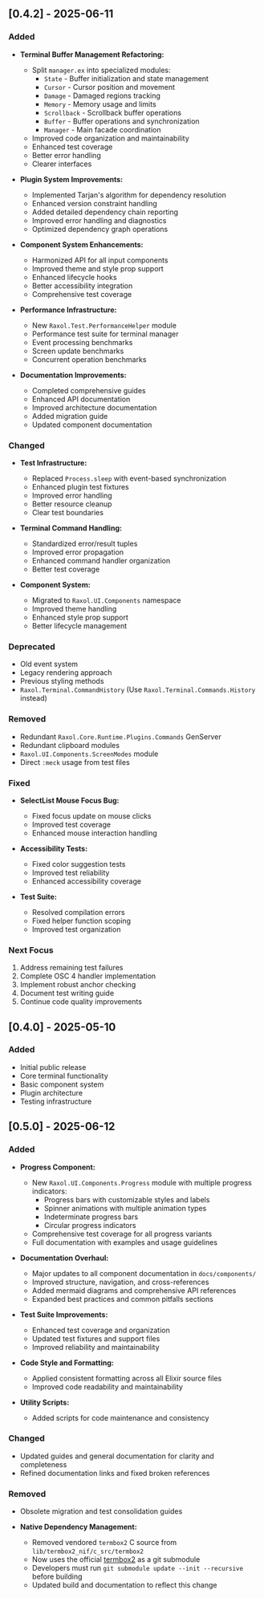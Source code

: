 ## [0.4.2] - 2025-06-11

### Added

- **Terminal Buffer Management Refactoring:**

  - Split `manager.ex` into specialized modules:
    - `State` - Buffer initialization and state management
    - `Cursor` - Cursor position and movement
    - `Damage` - Damaged regions tracking
    - `Memory` - Memory usage and limits
    - `Scrollback` - Scrollback buffer operations
    - `Buffer` - Buffer operations and synchronization
    - `Manager` - Main facade coordination
  - Improved code organization and maintainability
  - Enhanced test coverage
  - Better error handling
  - Clearer interfaces

- **Plugin System Improvements:**

  - Implemented Tarjan's algorithm for dependency resolution
  - Enhanced version constraint handling
  - Added detailed dependency chain reporting
  - Improved error handling and diagnostics
  - Optimized dependency graph operations

- **Component System Enhancements:**

  - Harmonized API for all input components
  - Improved theme and style prop support
  - Enhanced lifecycle hooks
  - Better accessibility integration
  - Comprehensive test coverage

- **Performance Infrastructure:**

  - New `Raxol.Test.PerformanceHelper` module
  - Performance test suite for terminal manager
  - Event processing benchmarks
  - Screen update benchmarks
  - Concurrent operation benchmarks

- **Documentation Improvements:**
  - Completed comprehensive guides
  - Enhanced API documentation
  - Improved architecture documentation
  - Added migration guide
  - Updated component documentation

### Changed

- **Test Infrastructure:**

  - Replaced `Process.sleep` with event-based synchronization
  - Enhanced plugin test fixtures
  - Improved error handling
  - Better resource cleanup
  - Clear test boundaries

- **Terminal Command Handling:**

  - Standardized error/result tuples
  - Improved error propagation
  - Enhanced command handler organization
  - Better test coverage

- **Component System:**
  - Migrated to `Raxol.UI.Components` namespace
  - Improved theme handling
  - Enhanced style prop support
  - Better lifecycle management

### Deprecated

- Old event system
- Legacy rendering approach
- Previous styling methods
- `Raxol.Terminal.CommandHistory` (Use `Raxol.Terminal.Commands.History` instead)

### Removed

- Redundant `Raxol.Core.Runtime.Plugins.Commands` GenServer
- Redundant clipboard modules
- `Raxol.UI.Components.ScreenModes` module
- Direct `:meck` usage from test files

### Fixed

- **SelectList Mouse Focus Bug:**

  - Fixed focus update on mouse clicks
  - Improved test coverage
  - Enhanced mouse interaction handling

- **Accessibility Tests:**

  - Fixed color suggestion tests
  - Improved test reliability
  - Enhanced accessibility coverage

- **Test Suite:**
  - Resolved compilation errors
  - Fixed helper function scoping
  - Improved test organization

### Next Focus

1. Address remaining test failures
2. Complete OSC 4 handler implementation
3. Implement robust anchor checking
4. Document test writing guide
5. Continue code quality improvements

## [0.4.0] - 2025-05-10

### Added

- Initial public release
- Core terminal functionality
- Basic component system
- Plugin architecture
- Testing infrastructure

## [0.5.0] - 2025-06-12

### Added

- **Progress Component:**

  - New `Raxol.UI.Components.Progress` module with multiple progress indicators:
    - Progress bars with customizable styles and labels
    - Spinner animations with multiple animation types
    - Indeterminate progress bars
    - Circular progress indicators
  - Comprehensive test coverage for all progress variants
  - Full documentation with examples and usage guidelines

- **Documentation Overhaul:**

  - Major updates to all component documentation in `docs/components/`
  - Improved structure, navigation, and cross-references
  - Added mermaid diagrams and comprehensive API references
  - Expanded best practices and common pitfalls sections

- **Test Suite Improvements:**

  - Enhanced test coverage and organization
  - Updated test fixtures and support files
  - Improved reliability and maintainability

- **Code Style and Formatting:**

  - Applied consistent formatting across all Elixir source files
  - Improved code readability and maintainability

- **Utility Scripts:**
  - Added scripts for code maintenance and consistency

### Changed

- Updated guides and general documentation for clarity and completeness
- Refined documentation links and fixed broken references

### Removed

- Obsolete migration and test consolidation guides

- **Native Dependency Management:**
  - Removed vendored `termbox2` C source from `lib/termbox2_nif/c_src/termbox2`
  - Now uses the official [termbox2](https://github.com/termbox/termbox2) as a git submodule
  - Developers must run `git submodule update --init --recursive` before building
  - Updated build and documentation to reflect this change
